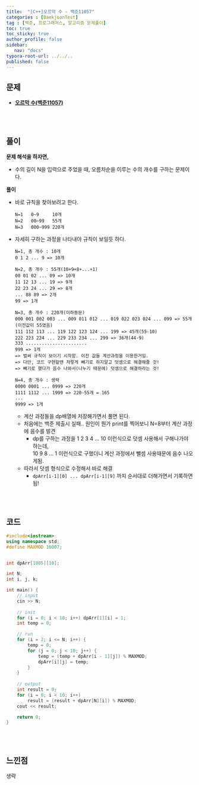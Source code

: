 ```yaml
---
title:  "[C++]오르막 수 - 백준11057"
categories : [BaekjoonTest]
tag : [백준, 프로그래머스, 알고리즘 문제풀이]
toc: true
toc_sticky: true
author_profile: false
sidebar:
   nav: "docs"
typora-root-url: ../../..
published: false
---
```




## 문제

* **[오르막 수(백준11057)](https://www.acmicpc.net/problem/11057)**

<br><br>

## 풀이

**문제 해석을 하자면,**

* 수의 길이 N을 입력으로 주었을 때, 오름차순을 이루는 수의 개수를 구하는 문제이다.



**풀이**

- 바로 규칙을 찾아보려고 한다.

  ```
  N=1	0~9		10개
  N=2	00~99	55개
  N=3	000~999	220개
  ```

- 자세히 구하는 과정을 나타내야 규칙이 보일듯 하다.

  ```
  N=1, 총 개수 : 10개
  0 1 2 ... 9 => 10개
  
  N=2, 총 개수 : 55개(10+9+8+...+1)
  00 01 02 ... 09 => 10개
  11 12 13 ... 19 => 9개
  22 23 24 ... 29 => 8개
  ... 88 89 => 2개
  99 => 1개
  
  N=3, 총 개수 : 220개(이하동문)
  000 001 002 003 ... 009 011 012 ... 019 022 023 024 ... 099 => 55개(이전값이 55였음)
  111 112 113 ... 119 122 123 124 ... 199 => 45개(55-10)
  222 223 224 ... 229 233 234 ... 299 => 36개(44-9)
  333 ....................... 
  999 => 1개
  => 벌써 규칙이 보이기 시작함. 이전 값들 계산과정을 이용한거임.
  => 다만, 코드 구현할땐 저렇게 빼기로 하지말고 덧셈으로 해결해줄 것!
  => 빼기로 했다가 음수 나와서(나누기 때문에) 덧셈으로 해결하라는 것!
  
  N=4, 총 개수 : 생략
  0000 0001 ... 0999 => 220개
  1111 1112 ... 1999 => 220-55개 = 165
  ...
  9999 => 1개
  ```

  * 계산 과정들을 dp배열에 저장해가면서 풀면 된다.
  * 처음에는 백준 제출시 실패.. 원인이 뭔가 print를 찍어보니 N=8부터 계산 과정에 음수를 발견
    * dp를 구하는 과정을 1 2 3 4 ... 10 이런식으로 덧셈 사용해서 구해나가야 하는데,  
      10 9 8 ... 1 이런식으로 구했더니 계산 과정에서 뺄셈 사용때문에 음수 나오게됨.
  * 따라서 덧셈 형식으로 수정해서 바로 해결
    * `dpArr[i-1][0] ... dpArr[i-1][9]`  까지 순서대로 더해가면서 기록하면 됨!



<br><br>

## 코드

```c++
#include<iostream>
using namespace std;
#define MAXMOD 10007;


int dpArr[1005][10];

int N;
int i, j, k;

int main() {
	// input
	cin >> N;
	
	// init
	for (i = 0; i < 10; i++) dpArr[1][i] = 1;
	int temp = 0;

	// run
	for (i = 2; i <= N; i++) {
		temp = 0;
		for (j = 0; j < 10; j++) {
			temp = (temp + dpArr[i - 1][j]) % MAXMOD;
			dpArr[i][j] = temp;
		}
	}
	
	// output
	int result = 0;
	for (i = 0; i < 10; i++) 
		result = (result + dpArr[N][i]) % MAXMOD;
	cout << result;

	return 0;
}
```

<br><br>

## 느낀점

생략
